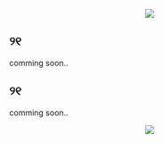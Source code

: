 <p align="center"> <img src= https://readme-typing-svg.demolab.com?font=Pixelify+Sans&size=22&duration=2500&pause=1200&color=F7E3F0&center=true&vCenter=true&random=false&width=420&lines=hi+%E2%99%A1;my+name+is+julia;%EA%92%B0+p.s%3A+i+love+cats+%EA%92%B1+;%E0%AB%AE+-+%EF%BB%8C+%E2%80%A2+%E1%83%90 /> </p>

## ୨୧
comming soon..

## ୨୧
comming soon..

<p align="center"> <img src= https://readme-typing-svg.demolab.com?font=Pixelify+Sans&size=18&duration=1500&pause=1000&color=F7DEE7&center=true&vCenter=true&random=false&width=435&lines=thanks+for+reading!+;%E2%B8%9C(%EF%BD%A1%CB%83+%E1%B5%95+%CB%82+)%E2%B8%9D%E2%99%A1 /> </p>
